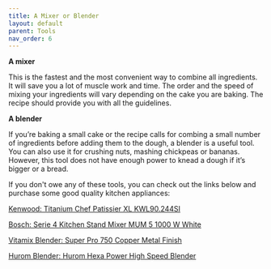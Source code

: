 ```yaml
---
title: A Mixer or Blender
layout: default
parent: Tools
nav_order: 6
---
```




**A mixer**

This is the fastest and the most convenient way to combine all ingredients. It will save you a lot of muscle work and time. The order and the speed of mixing your ingredients will vary depending on the cake you are baking. The recipe should provide you with all the guidelines.

**A blender**

If you’re baking a small cake or the recipe calls for combing a small number of ingredients before adding them to the dough, a blender is a useful tool. You can also use it for crushing nuts, mashing chickpeas or bananas. 
However, this tool does not have enough power to knead a dough if it’s bigger or a bread.

If you don't owe any of these tools, you can check out the links below and purchase some good quality kitchen appliances:


[Kenwood: Titanium Chef Patissier XL KWL90.244SI](https://www.kenwoodworld.com/pl-pl/titanium-chef-patissier-xl-kwl90-244si/p/KWL90.244SI)

[Bosch: Serie 4 Kitchen Stand Mixer MUM 5 1000 W White](https://www.bosch-home.pl/lista-produktow/roboty-kuchenne/roboty-kuchenne-mum/roboty-kuchenne-mum-5/MUM5XW10#/Togglebox=manuals/Togglebox=accessories/)

[Vitamix Blender: Super Pro 750 Copper Metal Finish](https://www.bestblender.pl/blender-vitamix-professional-series-750/)

[Hurom Blender: Hurom Hexa Power High Speed Blender](https://www.hurom.com/products/hurom-hexa-power-high-speed-blender) 

